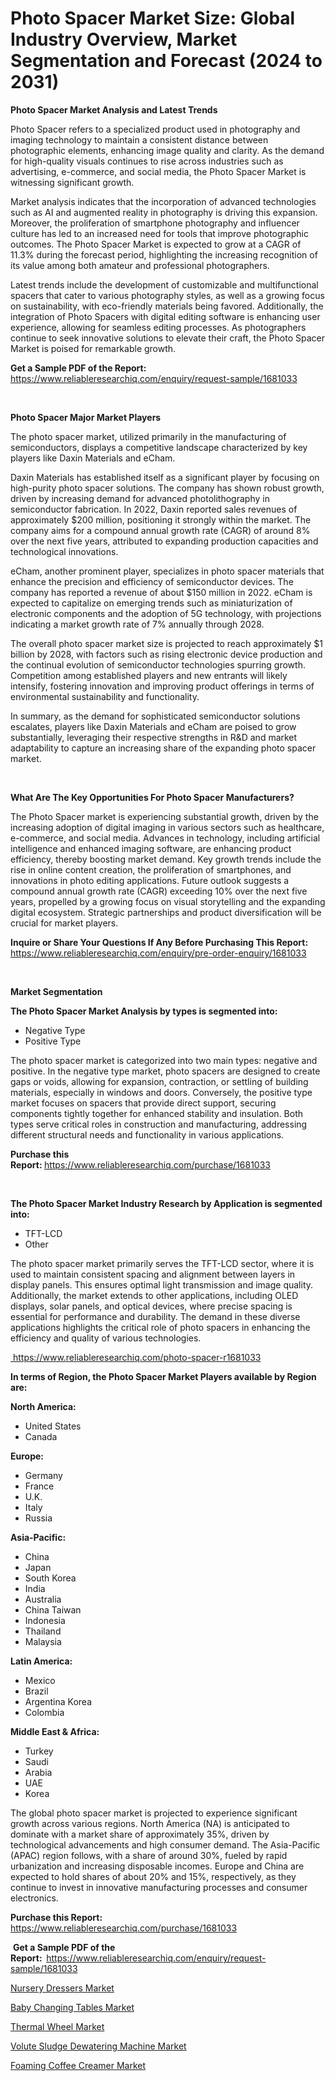 <p><h1>Photo Spacer Market Size: Global Industry Overview, Market Segmentation and Forecast (2024 to 2031)</h1></p><p><strong>Photo Spacer Market Analysis and Latest Trends</strong></p>
<p><p>Photo Spacer refers to a specialized product used in photography and imaging technology to maintain a consistent distance between photographic elements, enhancing image quality and clarity. As the demand for high-quality visuals continues to rise across industries such as advertising, e-commerce, and social media, the Photo Spacer Market is witnessing significant growth.</p><p>Market analysis indicates that the incorporation of advanced technologies such as AI and augmented reality in photography is driving this expansion. Moreover, the proliferation of smartphone photography and influencer culture has led to an increased need for tools that improve photographic outcomes. The Photo Spacer Market is expected to grow at a CAGR of 11.3% during the forecast period, highlighting the increasing recognition of its value among both amateur and professional photographers.</p><p>Latest trends include the development of customizable and multifunctional spacers that cater to various photography styles, as well as a growing focus on sustainability, with eco-friendly materials being favored. Additionally, the integration of Photo Spacers with digital editing software is enhancing user experience, allowing for seamless editing processes. As photographers continue to seek innovative solutions to elevate their craft, the Photo Spacer Market is poised for remarkable growth.</p></p>
<p><strong>Get a Sample PDF of the Report:&nbsp;</strong> <a href="https://www.reliableresearchiq.com/enquiry/request-sample/1681033?utm_campaign=904&utm_medium=2&utm_source=Github&utm_content=ia&utm_term=16122024&utm_id=photo-spacer">https://www.reliableresearchiq.com/enquiry/request-sample/1681033</a></p>
<p>&nbsp;</p>
<p><strong>Photo Spacer Major Market Players</strong></p>
<p><p>The photo spacer market, utilized primarily in the manufacturing of semiconductors, displays a competitive landscape characterized by key players like Daxin Materials and eCham. </p><p>Daxin Materials has established itself as a significant player by focusing on high-purity photo spacer solutions. The company has shown robust growth, driven by increasing demand for advanced photolithography in semiconductor fabrication. In 2022, Daxin reported sales revenues of approximately $200 million, positioning it strongly within the market. The company aims for a compound annual growth rate (CAGR) of around 8% over the next five years, attributed to expanding production capacities and technological innovations.</p><p>eCham, another prominent player, specializes in photo spacer materials that enhance the precision and efficiency of semiconductor devices. The company has reported a revenue of about $150 million in 2022. eCham is expected to capitalize on emerging trends such as miniaturization of electronic components and the adoption of 5G technology, with projections indicating a market growth rate of 7% annually through 2028.</p><p>The overall photo spacer market size is projected to reach approximately $1 billion by 2028, with factors such as rising electronic device production and the continual evolution of semiconductor technologies spurring growth. Competition among established players and new entrants will likely intensify, fostering innovation and improving product offerings in terms of environmental sustainability and functionality.</p><p>In summary, as the demand for sophisticated semiconductor solutions escalates, players like Daxin Materials and eCham are poised to grow substantially, leveraging their respective strengths in R&D and market adaptability to capture an increasing share of the expanding photo spacer market.</p></p>
<p>&nbsp;</p>
<p><strong>What Are The Key Opportunities For Photo Spacer Manufacturers?</strong></p>
<p><p>The Photo Spacer market is experiencing substantial growth, driven by the increasing adoption of digital imaging in various sectors such as healthcare, e-commerce, and social media. Advances in technology, including artificial intelligence and enhanced imaging software, are enhancing product efficiency, thereby boosting market demand. Key growth trends include the rise in online content creation, the proliferation of smartphones, and innovations in photo editing applications. Future outlook suggests a compound annual growth rate (CAGR) exceeding 10% over the next five years, propelled by a growing focus on visual storytelling and the expanding digital ecosystem. Strategic partnerships and product diversification will be crucial for market players.</p></p>
<p><strong>Inquire or Share Your Questions If Any Before Purchasing This Report:</strong> <a href="https://www.reliableresearchiq.com/enquiry/pre-order-enquiry/1681033?utm_campaign=904&utm_medium=2&utm_source=Github&utm_content=ia&utm_term=16122024&utm_id=photo-spacer">https://www.reliableresearchiq.com/enquiry/pre-order-enquiry/1681033</a></p>
<p>&nbsp;</p>
<p><strong>Market Segmentation</strong></p>
<p><strong>The Photo Spacer Market Analysis by types is segmented into:</strong></p>
<p><ul><li>Negative Type</li><li>Positive Type</li></ul></p>
<p><p>The photo spacer market is categorized into two main types: negative and positive. In the negative type market, photo spacers are designed to create gaps or voids, allowing for expansion, contraction, or settling of building materials, especially in windows and doors. Conversely, the positive type market focuses on spacers that provide direct support, securing components tightly together for enhanced stability and insulation. Both types serve critical roles in construction and manufacturing, addressing different structural needs and functionality in various applications.</p></p>
<p><strong>Purchase this Report:&nbsp;</strong><a href="https://www.reliableresearchiq.com/purchase/1681033?utm_campaign=904&utm_medium=2&utm_source=Github&utm_content=ia&utm_term=16122024&utm_id=photo-spacer">https://www.reliableresearchiq.com/purchase/1681033</a></p>
<p>&nbsp;</p>
<p><strong>The Photo Spacer Market Industry Research by Application is segmented into:</strong></p>
<p><ul><li>TFT-LCD</li><li>Other</li></ul></p>
<p><p>The photo spacer market primarily serves the TFT-LCD sector, where it is used to maintain consistent spacing and alignment between layers in display panels. This ensures optimal light transmission and image quality. Additionally, the market extends to other applications, including OLED displays, solar panels, and optical devices, where precise spacing is essential for performance and durability. The demand in these diverse applications highlights the critical role of photo spacers in enhancing the efficiency and quality of various technologies.</p></p>
<p><a href="https://www.reliableresearchiq.com/photo-spacer-r1681033?utm_campaign=904&utm_medium=2&utm_source=Github&utm_content=ia&utm_term=16122024&utm_id=photo-spacer">&nbsp;https://www.reliableresearchiq.com/photo-spacer-r1681033</a></p>
<p><strong>In terms of Region, the Photo Spacer Market Players available by Region are:</strong></p>
<p>
    <p> <strong> North America: </strong>
        <ul>
            <li>United States</li>
            <li>Canada</li>
        </ul>
        </p> 
    <p> <strong> Europe: </strong>
        <ul>
            <li>Germany</li>
            <li>France</li>
            <li>U.K.</li>
            <li>Italy</li>
            <li>Russia</li>
        </ul>
        </p> 
    <p> <strong> Asia-Pacific: </strong>
        <ul>
            <li>China</li>
            <li>Japan</li>
            <li>South Korea</li>
            <li>India</li>
            <li>Australia</li>
            <li>China Taiwan</li>
            <li>Indonesia</li>
            <li>Thailand</li>
            <li>Malaysia</li>
        </ul>
        </p> 
    <p> <strong> Latin America: </strong>
        <ul>
            <li>Mexico</li>
            <li>Brazil</li>
            <li>Argentina Korea</li>
            <li>Colombia</li>
        </ul>
        </p> 
    <p> <strong> Middle East & Africa: </strong>
        <ul>
            <li>Turkey</li>
            <li>Saudi</li>
            <li>Arabia</li>
            <li>UAE</li>
            <li>Korea</li>
        </ul>
    </p>
    </p>
<p><p>The global photo spacer market is projected to experience significant growth across various regions. North America (NA) is anticipated to dominate with a market share of approximately 35%, driven by technological advancements and high consumer demand. The Asia-Pacific (APAC) region follows, with a share of around 30%, fueled by rapid urbanization and increasing disposable incomes. Europe and China are expected to hold shares of about 20% and 15%, respectively, as they continue to invest in innovative manufacturing processes and consumer electronics.</p></p>
<p><strong>Purchase this Report: </strong><a href="https://www.reliableresearchiq.com/purchase/1681033?utm_campaign=904&utm_medium=2&utm_source=Github&utm_content=ia&utm_term=16122024&utm_id=photo-spacer">https://www.reliableresearchiq.com/purchase/1681033</a></p>
<p>&nbsp;<strong>Get a Sample PDF of the Report:&nbsp;&nbsp;</strong><a href="https://www.reliableresearchiq.com/enquiry/request-sample/1681033?utm_campaign=904&utm_medium=2&utm_source=Github&utm_content=ia&utm_term=16122024&utm_id=photo-spacer">https://www.reliableresearchiq.com/enquiry/request-sample/1681033</a></p>
<p><strong></strong></p>
<p><p><a href="https://github.com/antonioc6hal/Market-Research-Report-List-1/blob/main/nursery-dressers-market.md?utm_campaign=904&utm_medium=2&utm_source=Github&utm_content=ia&utm_term=16122024&utm_id=photo-spacer">Nursery Dressers Market</a></p><p><a href="https://github.com/hammelximalschid/Market-Research-Report-List-1/blob/main/baby-changing-tables-market.md?utm_campaign=904&utm_medium=2&utm_source=Github&utm_content=ia&utm_term=16122024&utm_id=photo-spacer">Baby Changing Tables Market</a></p><p><a href="https://www.linkedin.com/pulse/precise-information-thermal-wheel-market-size-share-nspke?utm_campaign=904&utm_medium=2&utm_source=Github&utm_content=ia&utm_term=16122024&utm_id=photo-spacer">Thermal Wheel Market</a></p><p><a href="https://www.linkedin.com/pulse/volute-sludge-dewatering-machine-market-revenue-projections-lrqte?utm_campaign=904&utm_medium=2&utm_source=Github&utm_content=ia&utm_term=16122024&utm_id=photo-spacer">Volute Sludge Dewatering Machine Market</a></p><p><a href="https://www.linkedin.com/pulse/foaming-coffee-creamer-market-findings-indicatinga-cagr-ohmve?utm_campaign=904&utm_medium=2&utm_source=Github&utm_content=ia&utm_term=16122024&utm_id=photo-spacer">Foaming Coffee Creamer Market</a></p></p>